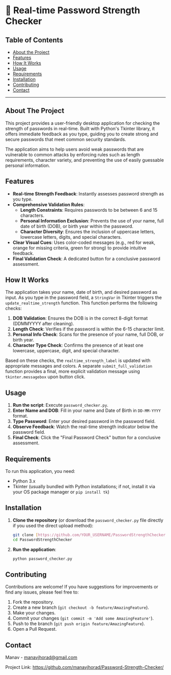 # 🔐 Real-time Password Strength Checker

## Table of Contents

* [About the Project](#about-the-project)
* [Features](#features)
* [How It Works](#how-it-works)
* [Usage](#usage)
* [Requirements](#requirements)
* [Installation](#installation)
* [Contributing](#contributing)
* [Contact](#contact)

---

## About The Project

This project provides a user-friendly desktop application for checking the strength of passwords in real-time. Built with Python's Tkinter library, it offers immediate feedback as you type, guiding you to create strong and secure passwords that meet common security standards.

The application aims to help users avoid weak passwords that are vulnerable to common attacks by enforcing rules such as length requirements, character variety, and preventing the use of easily guessable personal information.

## Features

* **Real-time Strength Feedback**: Instantly assesses password strength as you type.
* **Comprehensive Validation Rules**:
    * **Length Constraints**: Requires passwords to be between 6 and 15 characters.
    * **Personal Information Exclusion**: Prevents the use of your name, full date of birth (DOB), or birth year within the password.
    * **Character Diversity**: Ensures the inclusion of uppercase letters, lowercase letters, digits, and special characters.
* **Clear Visual Cues**: Uses color-coded messages (e.g., red for weak, orange for missing criteria, green for strong) to provide intuitive feedback.
* **Final Validation Check**: A dedicated button for a conclusive password assessment.

## How It Works

The application takes your name, date of birth, and desired password as input. As you type in the password field, a `StringVar` in Tkinter triggers the `update_realtime_strength` function. This function performs the following checks:

1.  **DOB Validation**: Ensures the DOB is in the correct 8-digit format (DDMMYYYY after cleaning).
2.  **Length Check**: Verifies if the password is within the 6-15 character limit.
3.  **Personal Info Check**: Scans for the presence of your name, full DOB, or birth year.
4.  **Character Type Check**: Confirms the presence of at least one lowercase, uppercase, digit, and special character.

Based on these checks, the `realtime_strength_label` is updated with appropriate messages and colors. A separate `submit_full_validation` function provides a final, more explicit validation message using `tkinter.messagebox` upon button click.

## Usage

1.  **Run the script**: Execute `password_checker.py`.
2.  **Enter Name and DOB**: Fill in your name and Date of Birth in `DD-MM-YYYY` format.
3.  **Type Password**: Enter your desired password in the password field.
4.  **Observe Feedback**: Watch the real-time strength indicator below the password field.
5.  **Final Check**: Click the "Final Password Check" button for a conclusive assessment.

## Requirements

To run this application, you need:

* Python 3.x
* Tkinter (usually bundled with Python installations; if not, install it via your OS package manager or `pip install tk`)

## Installation

1.  **Clone the repository** (or download the `password_checker.py` file directly if you used the direct upload method):
    ```bash
    git clone [https://github.com/YOUR_USERNAME/PasswordStrengthChecker.git](https://github.com/YOUR_USERNAME/PasswordStrengthChecker.git)
    cd PasswordStrengthChecker
    ```
2.  **Run the application**:
    ```bash
    python password_checker.py
    ```

## Contributing

Contributions are welcome! If you have suggestions for improvements or find any issues, please feel free to:

1.  Fork the repository.
2.  Create a new branch (`git checkout -b feature/AmazingFeature`).
3.  Make your changes.
4.  Commit your changes (`git commit -m 'Add some AmazingFeature'`).
5.  Push to the branch (`git push origin feature/AmazingFeature`).
6.  Open a Pull Request.

## Contact

Manav - manavjhorad@gmail.com

Project Link: https://github.com/manavjhorad/Password-Strength-Checker/
